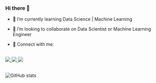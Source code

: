 ### Hi there 👋

- 🌱 I’m currently learning  Data Science | Machine Learning

- 👯 I’m looking to collaborate on Data Scientist or Machine Learning Engineer

- 📩 Connect with me:
 
<br>
<a href="https://www.instagram.com/recep.ilyasoglu/">
    <img src="https://img.shields.io/badge/Instagram-E4405F?style=for-the-badge&logo=instagram&logoColor=white" />
<a href="https://www.linkedin.com/in/recep-ilyasoglu-842253182/">
   <img src="https://img.shields.io/badge/LinkedIn-0077B5?style=for-the-badge&logo=linkedin&logoColor=white" />
<a href="mailto:rcp.ilyasoglu@gmail.com">
   <img src="https://img.shields.io/badge/Gmail-D14836?style=for-the-badge&logo=gmail&logoColor=white" />
</a>
 
<br>![GitHub stats](https://github-readme-stats.vercel.app/api?username=recepilyasoglu&show_icons=true&theme=radical)
